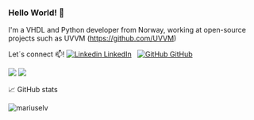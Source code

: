 ### Hello World! 👋
I'm a VHDL and Python developer from Norway, working at open-source projects such as UVVM (https://github.com/UVVM)


Let´s connect 📫!
[![Linkedin](https://i.stack.imgur.com/gVE0j.png) LinkedIn](https://www.linkedin.com/in/mariuselvegard/)
&nbsp;
[![GitHub](https://i.stack.imgur.com/tskMh.png) GitHub](https://github.com/mariuselv)

![](https://img.shields.io/badge/HDL-VHDL-informational?style=flat&logo=<LOGO_NAME>&logoColor=white&color=2bbc8a)
![](https://img.shields.io/badge/Script-Python-informational?style=flat&logo=<LOGO_NAME>&logoColor=white&color=2bbc8a)

📈 GitHub stats
<p align="left"> <img src="https://github-readme-stats.vercel.app/api?username=mariuselv&show_icons=true&theme=gotham" alt="mariuselv" />

<!--
**mariuselv/mariuselv** is a ✨ _special_ ✨ repository because its `README.md` (this file) appears on your GitHub profile.

![Anurag's GitHub stats](https://github-readme-stats.vercel.app/api?username=mariuselv&show_icons=true&theme=radical)
[![Top Langs](https://github-readme-stats.vercel.app/api/top-langs/?username=mariuselv)](https://github.com/anuraghazra/github-readme-stats)
